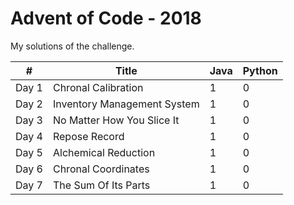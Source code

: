 # Advent of Code - 2018
My solutions of the challenge. 

\# | Title | Java | Python |
------------ | ------------- | ------------ | ------------
Day 1 | Chronal Calibration  | 1 | 0
Day 2 | Inventory Management System | 1 | 0  
Day 3 | No Matter How You Slice It| 1 | 0
Day 4 | Repose Record  | 1 | 0
Day 5 | Alchemical Reduction | 1 | 0 
Day 6 | Chronal Coordinates| 1 | 0
Day 7 | The Sum Of Its Parts | 1 | 0
